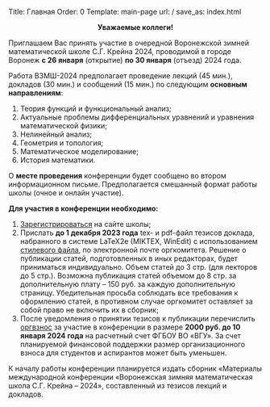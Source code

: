 Title: Главная
Order: 0
Template: main-page
url: /
save_as: index.html

**<center>Уважаемые коллеги!</center>**

Приглашаем Вас принять участие в очередной Воронежской зимней математической школе С.Г. Крейна 2024, проводимой в городе Воронеж **с 26 января** (открытие) **по 30 января** (отъезд) 2024 года.

Работа ВЗМШ-2024 предполагает проведение лекций (45 мин.), докладов (30 мин.) и
сообщений (15 мин.) по следующим **основным направлениям**:

1. Теория функций и функциональный анализ;
2. Актуальные проблемы дифференциальных уравнений и уравнения математической физики;
3. Нелинейный анализ;
4. Геометрия и топология;
5. Математическое моделирование;
6. История математики.

О **месте проведения** конференции будет сообщено во втором информационном письме. Предполагается смешанный формат работы школы (очное и онлайн участие).

**Для участия в конференции необходимо:**

1. [Зарегистрироваться](https://vzms.kmm-vsu.ru/registration) на сайте школы;
2. Прислать **до 1 декабря 2023 года** tex- и pdf-файл тезисов доклада, набранного в системе LaTeX2e (MIKTEX, WinEdit) с использованием [стилевого файла](https://vzms.kmm-vsu.ru/rules), по электронной почте оргкомитета. Решение о публикации статей, подготовленных в иных редакторах, будет приниматься индивидуально. Объем статей до 3 стр. (для лекторов до 5 стр.). Возможна публикация статей объемом до 8 стр. за дополнительную плату – 150 руб. за каждую дополнительную страницу. Убедительная просьба соблюдать все требования к оформлению статей, в противном случае оргкомитет оставляет за собой право не включить их в сборник;
3. После уведомления о принятии тезисов к публикации перечислить [оргвзнос](https://vzms.kmm-vsu.ru/contribution) за участие в конференции в размере **2000 руб. до 10 января 2024 года** на расчетный счет ФГБОУ ВО «ВГУ». За счет планируемой финансовой поддержки размер организационного взноса для студентов и аспирантов может быть уменьшен.

К началу работы конференции планируется издать сборник «Материалы международной конференции «Воронежская зимняя математическая школа С.Г. Крейна – 2024», составленный из тезисов лекций и докладов.

